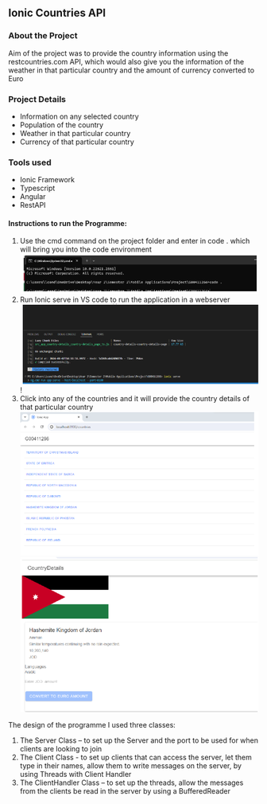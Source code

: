 ## Ionic Countries API

### **About the Project**
Aim of the project was to provide the country information using the restcountries.com API, which would also give you the information of the weather in that particular country and the amount of currency converted to Euro


### **Project Details**
- Information on any selected country
- Population of the country
- Weather in that particular country
- Currency of that particular country


### Tools used ###
- Ionic Framework
- Typescript 
- Angular
- RestAPI

#### Instructions to run the Programme:
1.	Use the cmd command on the project folder and enter in code . which will bring you into the code environment
![Countries-API](Screenshot01.png)
2.	Run Ionic serve in VS code to run the application in a webserver
![Countries-API](Screenshot02.png)
!
3.	Click into any of the countries and it will provide the country details of that particular country
![Countries-API](Screenshot03.png)
![Countries-API](Screenshot04.png)

The design of the programme I used three classes:

1.	The Server Class – to set up the Server and the port to be used for when clients are looking to join 
2.	The Client Class -  to set up clients that can access the server, let them type in their names, allow them to write messages on the server, by using Threads with Client Handler
3.	The ClientHandler Class – to set up the threads, allow the messages from the clients be read in the server by using a BufferedReader
